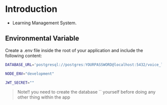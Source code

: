 # Introduction

- Learning Management System.

## Environmental Variable

Create a .env file inside the root of your application and include the following content:

```bash
DATABASE_URL='postgresql://postgres:YOURPASSWORD@localhost:5432/voice_lesson_app?schema=public'

NODE_ENV="development"

JWT_SECRET=""
```


> Note!! you need to create the database `` yourself before doing any other thing within the app 